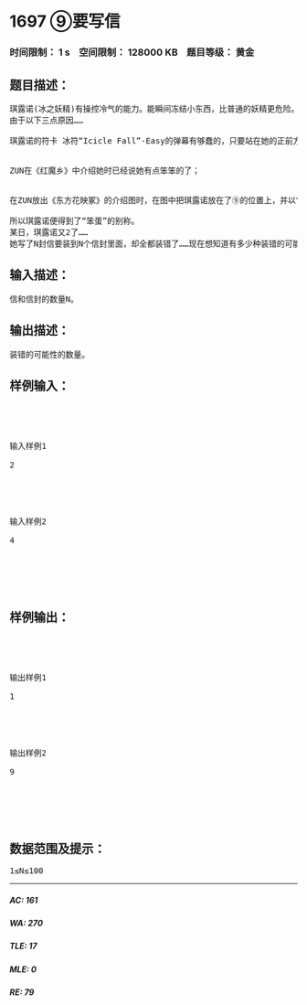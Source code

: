 # 1697 ⑨要写信   
### 时间限制： 1 s&nbsp;&nbsp;&nbsp;&nbsp;空间限制： 128000 KB&nbsp;&nbsp;&nbsp;&nbsp;题目等级： 黄金  
## 题目描述：  

<pre>
琪露诺(冰之妖精)有操控冷气的能力。能瞬间冻结小东西，比普通的妖精更危险。一直在释放冷气的她周围总是非常寒冷。
由于以下三点原因……

琪露诺的符卡 冰符“Icicle Fall”-Easy的弹幕有够蠢的，只要站在她的正前方就没任何弹幕会碰到你；


ZUN在《红魔乡》中介绍她时已经说她有点笨笨的了；


在ZUN放出《东方花映冢》的介绍图时，在图中把琪露诺放在了⑨的位置上，并以“⑨笨蛋”简单带过，从此“⑨”及“笨蛋”就成为她的别名了……

所以琪露诺便得到了“笨蛋”的别称。
某日，琪露诺又2了……
她写了N封信要装到N个信封里面，却全都装错了……现在想知道有多少种装错的可能性。
</pre>
  
  
## 输入描述：  

<pre>
信和信封的数量N。
</pre>
  
  
## 输出描述：  

<pre>
装错的可能性的数量。
</pre>
  
  
## 样例输入：  

<pre>




输入样例1
 
2
 




输入样例2
 
4
 




</pre>
  
  
## 样例输出：  

<pre>




输出样例1
 
1
 




输出样例2
 
9
 




</pre>
  
  
## 数据范围及提示：  

<pre>
1≤N≤100
</pre>
  
  
***  

##### AC: 161  
##### WA: 270  
##### TLE: 17  
##### MLE: 0  
##### RE: 79  
